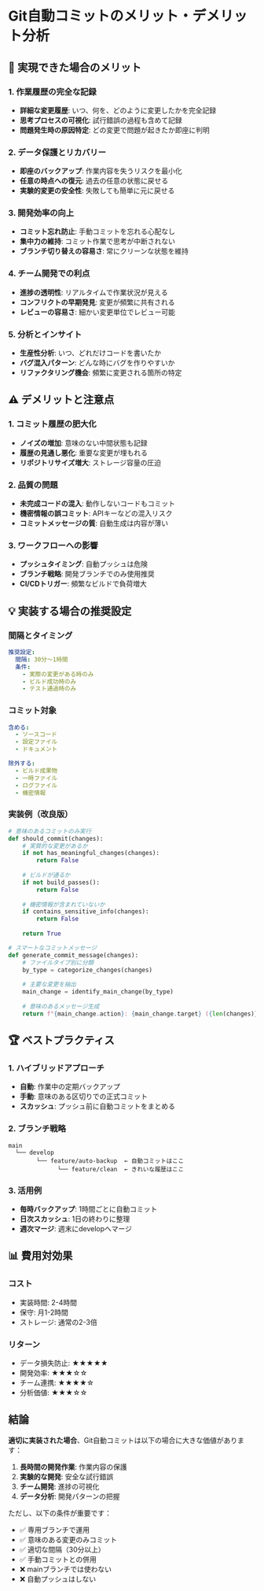 # Git自動コミットのメリット・デメリット分析

## 🎯 実現できた場合のメリット

### 1. 作業履歴の完全な記録
- **詳細な変更履歴**: いつ、何を、どのように変更したかを完全記録
- **思考プロセスの可視化**: 試行錯誤の過程も含めて記録
- **問題発生時の原因特定**: どの変更で問題が起きたか即座に判明

### 2. データ保護とリカバリー
- **即座のバックアップ**: 作業内容を失うリスクを最小化
- **任意の時点への復元**: 過去の任意の状態に戻せる
- **実験的変更の安全性**: 失敗しても簡単に元に戻せる

### 3. 開発効率の向上
- **コミット忘れ防止**: 手動コミットを忘れる心配なし
- **集中力の維持**: コミット作業で思考が中断されない
- **ブランチ切り替えの容易さ**: 常にクリーンな状態を維持

### 4. チーム開発での利点
- **進捗の透明性**: リアルタイムで作業状況が見える
- **コンフリクトの早期発見**: 変更が頻繁に共有される
- **レビューの容易さ**: 細かい変更単位でレビュー可能

### 5. 分析とインサイト
- **生産性分析**: いつ、どれだけコードを書いたか
- **バグ混入パターン**: どんな時にバグを作りやすいか
- **リファクタリング機会**: 頻繁に変更される箇所の特定

## ⚠️ デメリットと注意点

### 1. コミット履歴の肥大化
- **ノイズの増加**: 意味のない中間状態も記録
- **履歴の見通し悪化**: 重要な変更が埋もれる
- **リポジトリサイズ増大**: ストレージ容量の圧迫

### 2. 品質の問題
- **未完成コードの混入**: 動作しないコードもコミット
- **機密情報の誤コミット**: APIキーなどの混入リスク
- **コミットメッセージの質**: 自動生成は内容が薄い

### 3. ワークフローへの影響
- **プッシュタイミング**: 自動プッシュは危険
- **ブランチ戦略**: 開発ブランチでのみ使用推奨
- **CI/CDトリガー**: 頻繁なビルドで負荷増大

## 💡 実装する場合の推奨設定

### 間隔とタイミング
```yaml
推奨設定:
  間隔: 30分〜1時間
  条件: 
    - 実際の変更がある時のみ
    - ビルド成功時のみ
    - テスト通過時のみ
```

### コミット対象
```yaml
含める:
  - ソースコード
  - 設定ファイル
  - ドキュメント

除外する:
  - ビルド成果物
  - 一時ファイル
  - ログファイル
  - 機密情報
```

### 実装例（改良版）
```python
# 意味のあるコミットのみ実行
def should_commit(changes):
    # 実質的な変更があるか
    if not has_meaningful_changes(changes):
        return False
    
    # ビルドが通るか
    if not build_passes():
        return False
    
    # 機密情報が含まれていないか
    if contains_sensitive_info(changes):
        return False
    
    return True

# スマートなコミットメッセージ
def generate_commit_message(changes):
    # ファイルタイプ別に分類
    by_type = categorize_changes(changes)
    
    # 主要な変更を抽出
    main_change = identify_main_change(by_type)
    
    # 意味のあるメッセージ生成
    return f"{main_change.action}: {main_change.target} ({len(changes)} files)"
```

## 🏆 ベストプラクティス

### 1. ハイブリッドアプローチ
- **自動**: 作業中の定期バックアップ
- **手動**: 意味のある区切りでの正式コミット
- **スカッシュ**: プッシュ前に自動コミットをまとめる

### 2. ブランチ戦略
```
main
  └── develop
        └── feature/auto-backup  ← 自動コミットはここ
              └── feature/clean  ← きれいな履歴はここ
```

### 3. 活用例
- **毎時バックアップ**: 1時間ごとに自動コミット
- **日次スカッシュ**: 1日の終わりに整理
- **週次マージ**: 週末にdevelopへマージ

## 📊 費用対効果

### コスト
- 実装時間: 2-4時間
- 保守: 月1-2時間
- ストレージ: 通常の2-3倍

### リターン
- データ損失防止: ★★★★★
- 開発効率: ★★★☆☆
- チーム連携: ★★★★☆
- 分析価値: ★★★☆☆

## 結論

**適切に実装された場合**、Git自動コミットは以下の場合に大きな価値があります：

1. **長時間の開発作業**: 作業内容の保護
2. **実験的な開発**: 安全な試行錯誤
3. **チーム開発**: 進捗の可視化
4. **データ分析**: 開発パターンの把握

ただし、以下の条件が重要です：
- ✅ 専用ブランチで運用
- ✅ 意味のある変更のみコミット
- ✅ 適切な間隔（30分以上）
- ✅ 手動コミットとの併用
- ❌ mainブランチでは使わない
- ❌ 自動プッシュはしない
